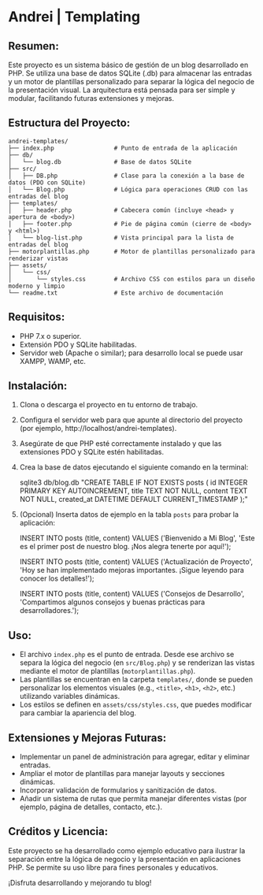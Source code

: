 Andrei | Templating
==============================================================================================

Resumen:
---------
Este proyecto es un sistema básico de gestión de un blog desarrollado en PHP. Se utiliza una base de datos SQLite (.db) para almacenar las entradas y un motor de plantillas personalizado para separar la lógica del negocio de la presentación visual. La arquitectura está pensada para ser simple y modular, facilitando futuras extensiones y mejoras.

Estructura del Proyecto:
-------------------------
```
andrei-templates/
├── index.php                 # Punto de entrada de la aplicación
├── db/
│   └── blog.db               # Base de datos SQLite
├── src/
│   ├── DB.php                # Clase para la conexión a la base de datos (PDO con SQLite)
│   └── Blog.php              # Lógica para operaciones CRUD con las entradas del blog
├── templates/
│   ├── header.php            # Cabecera común (incluye <head> y apertura de <body>)
│   ├── footer.php            # Pie de página común (cierre de <body> y <html>)
│   └── blog-list.php         # Vista principal para la lista de entradas del blog
├── motorplantillas.php       # Motor de plantillas personalizado para renderizar vistas
├── assets/
│   └── css/
│       └── styles.css        # Archivo CSS con estilos para un diseño moderno y limpio
└── readme.txt                # Este archivo de documentación
```
Requisitos:
-----------
- PHP 7.x o superior.
- Extensión PDO y SQLite habilitadas.
- Servidor web (Apache o similar); para desarrollo local se puede usar XAMPP, WAMP, etc.

Instalación:
------------
1. Clona o descarga el proyecto en tu entorno de trabajo.
2. Configura el servidor web para que apunte al directorio del proyecto (por ejemplo, http://localhost/andrei-templates).
3. Asegúrate de que PHP esté correctamente instalado y que las extensiones PDO y SQLite estén habilitadas.
4. Crea la base de datos ejecutando el siguiente comando en la terminal:
   
   sqlite3 db/blog.db "CREATE TABLE IF NOT EXISTS posts (
       id INTEGER PRIMARY KEY AUTOINCREMENT,
       title TEXT NOT NULL,
       content TEXT NOT NULL,
       created_at DATETIME DEFAULT CURRENT_TIMESTAMP
   );"

5. (Opcional) Inserta datos de ejemplo en la tabla `posts` para probar la aplicación:

   INSERT INTO posts (title, content) VALUES 
   ('Bienvenido a Mi Blog', 'Este es el primer post de nuestro blog. ¡Nos alegra tenerte por aquí!');
   
   INSERT INTO posts (title, content) VALUES 
   ('Actualización de Proyecto', 'Hoy se han implementado mejoras importantes. ¡Sigue leyendo para conocer los detalles!');
   
   INSERT INTO posts (title, content) VALUES 
   ('Consejos de Desarrollo', 'Compartimos algunos consejos y buenas prácticas para desarrolladores.');

Uso:
----
- El archivo `index.php` es el punto de entrada. Desde ese archivo se separa la lógica del negocio (en `src/Blog.php`) y se renderizan las vistas mediante el motor de plantillas (`motorplantillas.php`).
- Las plantillas se encuentran en la carpeta `templates/`, donde se pueden personalizar los elementos visuales (e.g., `<title>`, `<h1>`, `<h2>`, etc.) utilizando variables dinámicas.
- Los estilos se definen en `assets/css/styles.css`, que puedes modificar para cambiar la apariencia del blog.

Extensiones y Mejoras Futuras:
-------------------------------
- Implementar un panel de administración para agregar, editar y eliminar entradas.
- Ampliar el motor de plantillas para manejar layouts y secciones dinámicas.
- Incorporar validación de formularios y sanitización de datos.
- Añadir un sistema de rutas que permita manejar diferentes vistas (por ejemplo, página de detalles, contacto, etc.).

Créditos y Licencia:
--------------------
Este proyecto se ha desarrollado como ejemplo educativo para ilustrar la separación entre la lógica de negocio y la presentación en aplicaciones PHP. Se permite su uso libre para fines personales y educativos.

¡Disfruta desarrollando y mejorando tu blog!
